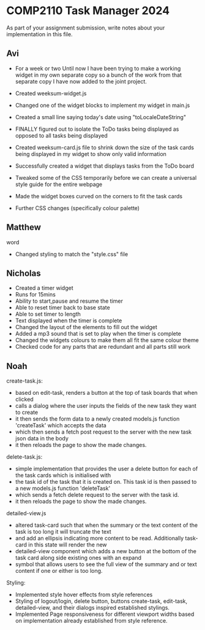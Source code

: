 # COMP2110 Task Manager 2024

As part of your assignment submission, write notes about your implementation
in this file.

## Avi
- For a week or two
Until now I have been trying to make a working widget in my own separate copy so a bunch of the work from that separate copy I have now added to the joint project.

- Created weeksum-widget.js
- Changed one of the widget blocks to implement my widget in main.js

- Created a small line saying today's date using "toLocaleDateString"

- FINALLY figured out to isolate the ToDo tasks being displayed as opposed to all tasks being displayed

- Created weeksum-card.js file to shrink down the size of the task cards being displayed in my widget to show only valid information

- Successfully created a widget that displays tasks from the ToDo board

- Tweaked some of the CSS temporarily before we can create a universal style guide for the entire webpage

- Made the widget boxes curved on the corners to fit the task cards
- Further CSS changes (specifically colour palette)

## Matthew
word
- Changed styling to match the "style.css" file

## Nicholas
- Created a timer widget
- Runs for 15mins
- Ability to start,pause and resume the timer
- Able to reset timer back to base state
- Able to set timer to length
- Text displayed when the timer is complete
- Changed the layout of the elements to fill out the widget
- Added a mp3 sound that is set to play when the timer is complete 
- Changed the widgets colours to make them all fit the same colour theme
- Checked code for any parts that are redundant and all parts still work

## Noah
create-task.js:
- based on edit-task, renders a button at the top of task boards that when clicked
- calls a dialog where the user inputs the fields of the new task they want to create
- it then sends the form data to a newly created models.js function 'createTask' which accepts the data
- which then sends a fetch post request to the server with the new task json data in the body
- it then reloads the page to show the made changes.

delete-task.js:
- simple implementation that provides the user a delete button for each of the task cards which is initialised with
- the task id of the task that it is created on. This task id is then passed to a new models.js function 'deleteTask'
- which sends a fetch delete request to the server with the task id.
- it then reloads the page to show the made changes.

detailed-view.js
- altered task-card such that when the summary or the text content of the task is too long it will truncate the text
- and add an ellipsis indicating more content to be read. Additionally task-card in this state will render the new
- detailed-view component which adds a new button at the bottom of the task card along side existing ones with an expand
- symbol that allows users to see the full view of the summary and or text content if one or either is too long.

Styling:
- Implemented style hover effects from style references
- Styling of logout/login, delete button, buttons create-task, edit-task, detailed-view, and their dialogs inspired established stylings.
- Implemented Page responsiveness for different viewport widths based on implementation already established from style reference.
